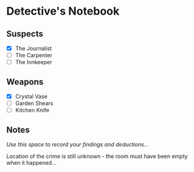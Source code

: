 # Detective's Notebook

## Suspects
- [X] The Journalist
- [ ] The Carpenter
- [ ] The Innkeeper

## Weapons
- [X] Crystal Vase
- [ ] Garden Shears
- [ ] Kitchen Knife

## Notes
*Use this space to record your findings and deductions...*

Location of the crime is still unknown - the room must have been empty when it happened...
